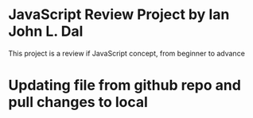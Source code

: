 # JavaScript Review Project by Ian John L. Dal
This project is a review if JavaScript concept, from beginner to advance

# Updating file from github repo and pull changes to local
